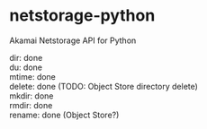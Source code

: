 # netstorage-python
Akamai Netstorage API for Python  

dir: done  
du: done  
mtime: done  
delete: done (TODO: Object Store directory delete)  
mkdir: done  
rmdir: done  
rename: done (Object Store?)    